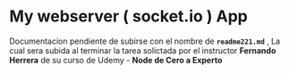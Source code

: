 # My webserver ( socket.io ) App

Documentacion pendiente de subirse con el nombre de **``readme221.md``** , La cual sera subida al terminar la tarea solictada por el instructor **Fernando Herrera** de su curso de Udemy - **Node de Cero a Experto** 


